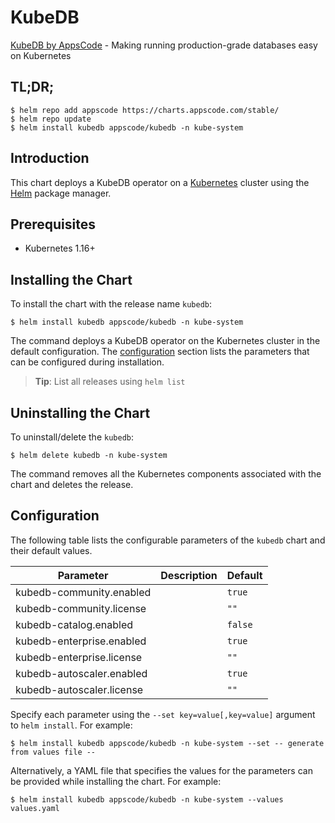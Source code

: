 # KubeDB

[KubeDB by AppsCode](https://github.com/kubedb) - Making running production-grade databases easy on Kubernetes

## TL;DR;

```console
$ helm repo add appscode https://charts.appscode.com/stable/
$ helm repo update
$ helm install kubedb appscode/kubedb -n kube-system
```

## Introduction

This chart deploys a KubeDB operator on a [Kubernetes](http://kubernetes.io) cluster using the [Helm](https://helm.sh) package manager.

## Prerequisites

- Kubernetes 1.16+

## Installing the Chart

To install the chart with the release name `kubedb`:

```console
$ helm install kubedb appscode/kubedb -n kube-system
```

The command deploys a KubeDB operator on the Kubernetes cluster in the default configuration. The [configuration](#configuration) section lists the parameters that can be configured during installation.

> **Tip**: List all releases using `helm list`

## Uninstalling the Chart

To uninstall/delete the `kubedb`:

```console
$ helm delete kubedb -n kube-system
```

The command removes all the Kubernetes components associated with the chart and deletes the release.

## Configuration

The following table lists the configurable parameters of the `kubedb` chart and their default values.

|         Parameter         | Description | Default |
|---------------------------|-------------|---------|
| kubedb-community.enabled  |             | `true`  |
| kubedb-community.license  |             | `""`    |
| kubedb-catalog.enabled    |             | `false` |
| kubedb-enterprise.enabled |             | `true`  |
| kubedb-enterprise.license |             | `""`    |
| kubedb-autoscaler.enabled |             | `true`  |
| kubedb-autoscaler.license |             | `""`    |


Specify each parameter using the `--set key=value[,key=value]` argument to `helm install`. For example:

```console
$ helm install kubedb appscode/kubedb -n kube-system --set -- generate from values file --
```

Alternatively, a YAML file that specifies the values for the parameters can be provided while
installing the chart. For example:

```console
$ helm install kubedb appscode/kubedb -n kube-system --values values.yaml
```
